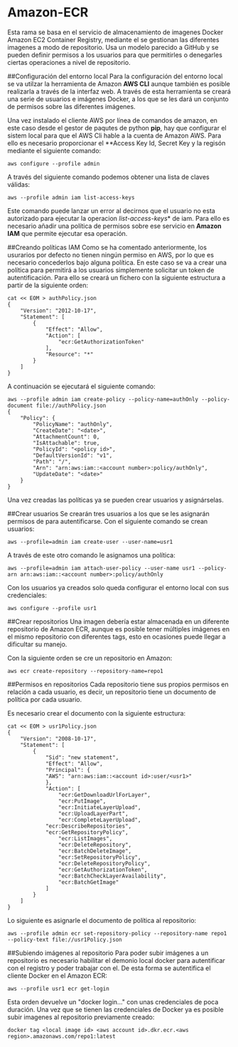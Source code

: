 # Amazon-ECR
Esta rama se basa en el servicio de almacenamiento de imagenes Docker Amazon EC2 Container Registry, mediante el se gestionan las diferentes imagenes a modo de repositorio. Usa un modelo parecido a GitHub y se pueden definir permisos a los usuarios para que permitirles o denegarles ciertas operaciones a nivel de repositorio.

##Configuración del entorno local
Para la configuración del entorno local se va utilzar la herramienta de Amazon **AWS CLI** aunque también es posible realizarla a través de la interfaz web. A través de esta herramienta se creará una serie de usuarios e imágenes Docker, a los que se les dará un conjunto de permisos sobre las diferentes imágenes.

Una vez instalado el cliente AWS por línea de comandos de amazon, en este caso desde el gestor de paqutes de python **pip**, hay que configurar el sistem local para 
que el AWS Cli hable a la cuenta de Amazon AWS. Para ello es necesario proporcionar el **Access Key Id, Secret Key y la regisón mediante el siguiente comando:

	aws configure --profile admin
	
A través del siguiente comando podemos obtener una lista de claves válidas:

	aws --profile admin iam list-access-keys
	
Este comando puede lanzar un error al decirnos que el usuario no esta autorizado para ejecutar la operacion *list-access-keys** de iam. Para ello es necesario añadir una política de permisos sobre ese servicio en **Amazon IAM** que permite ejecutar esa operación.

##Creando políticas IAM
Como se ha comentado anteriormente, los usurarios por defecto no tienen ningún permiso en AWS, por lo que es necesario concederlos bajo alguna política. En este caso se va a crear una política para permitirá a los usuarios simplemente solicitar un token de autentificación. Para ello se creará un fichero con la siguiente estructura a partir de la siguiente orden:

	cat << EOM > authPolicy.json
	{
		"Version": "2012-10-17",
  		"Statement": [
    		{
      			"Effect": "Allow",
      			"Action": [
        			"ecr:GetAuthorizationToken"
      			],
      			"Resource": "*"
    		}
  		]
	}

A continuación se ejecutará  el siguiente comando:

	aws --profile admin iam create-policy --policy-name=authOnly --policy-document file://authPolicy.json
	{
  		"Policy": {
    		"PolicyName": "authOnly",
    		"CreateDate": "<date>",
    		"AttachmentCount": 0,
    		"IsAttachable": true,
    		"PolicyId": "<policy id>",
    		"DefaultVersionId": "v1",
    		"Path": "/",
    		"Arn": "arn:aws:iam::<account number>:policy/authOnly",
    		"UpdateDate": "<date>"
  		}
	}
	
Una vez creadas las políticas ya se pueden crear usuarios y asignárselas.

##Crear usuarios
Se crearán tres usuarios a los que se les asignarán permisos de para autentificarse. Con el siguiente comando se crean usuarios:

	aws --profile=admin iam create-user --user-name=usr1
	
A través de este otro comando le asignamos una política:

	aws --profile=admin iam attach-user-policy --user-name usr1 --policy-arn arn:aws:iam::<account number>:policy/authOnly
	
Con los usuarios ya creados solo queda configurar el entorno local con sus credenciales:

	aws configure --profile usr1
	
##Crear repositorios
Una imagen debería estar almacenada en un diferente repositorio de Amazon ECR, aunque es posible tener múltiples imágenes en el mismo repositorio con diferentes tags, esto en ocasiones puede llegar a dificultar su manejo.

Con la siguiente orden se cre un repositorio en Amazon:

	aws ecr create-repository --repository-name=repo1
	
##Permisos en repositorios
Cada repositorio tiene sus propios permisos en relación a cada usuario, es decir, un repositorio tiene un documento de política por cada usuario.

Es necesario crear el documento con la siguiente estructura:
	
	cat << EOM > usr1Policy.json
	{
  		"Version": "2008-10-17",
  		"Statement": [
    		{
      			"Sid": "new statement",
      			"Effect": "Allow",
      			"Principal": {
        		"AWS": "arn:aws:iam::<account id>:user/<usr1>"
      			},
      			"Action": [
        			"ecr:GetDownloadUrlForLayer",
        			"ecr:PutImage",
        			"ecr:InitiateLayerUpload",
        			"ecr:UploadLayerPart",
        			"ecr:CompleteLayerUpload",
       			"ecr:DescribeRepositories",
       		 	"ecr:GetRepositoryPolicy",
        			"ecr:ListImages",
        			"ecr:DeleteRepository",
        			"ecr:BatchDeleteImage",
        			"ecr:SetRepositoryPolicy",
        			"ecr:DeleteRepositoryPolicy",
        			"ecr:GetAuthorizationToken",
        			"ecr:BatchCheckLayerAvailability",
        			"ecr:BatchGetImage"
      			]
    		}
  		]
	}

Lo siguiente es asignarle el documento de política al repositorio:
 
	aws --profile admin ecr set-repository-policy --repository-name repo1 --policy-text file://usr1Policy.json 
	
##Subiendo imágenes al repositorio
Para poder subir imágenes a un repositorio es necesario habilitar el demonio local docker para autentificar con el registro y poder trabajar con el. De esta forma se autentifica el cliente Docker en el Amazon ECR:

	aws --profile usr1 ecr get-login
	
Esta orden devuelve un "docker login..." con unas credenciales de poca duración. Una vez que se tienen las credenciales de Docker ya es posible subir imagenes al repositorio previamente creado:

	docker tag <local image id> <aws account id>.dkr.ecr.<aws region>.amazonaws.com/repo1:latest